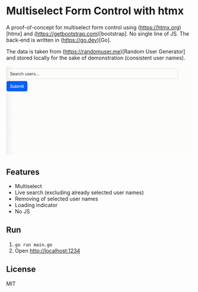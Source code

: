 # Multiselect Form Control with htmx

A proof-of-concept for multiselect form control using (https://htmx.org)[htmx] and (https://getbootstrap.com)[bootstrap]. No single line of JS. The back-end is written in (https://go.dev)[Go].

The data is taken from (https://randomuser.me)[Random User Generator] and stored locally for the sake of demonstration (consistent user names).

![Demo](https://github.com/apleshkov/htmx-multiselect-control/blob/main/demo.gif)

## Features

* Multiselect
* Live search (excluding already selected user names)
* Removing of selected user names
* Loading indicator
* No JS

## Run

1. `go run main.go`
2. Open <http://localhost:1234>

## License

MIT

